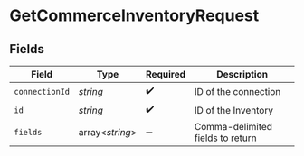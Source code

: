 # GetCommerceInventoryRequest


## Fields

| Field                            | Type                             | Required                         | Description                      |
| -------------------------------- | -------------------------------- | -------------------------------- | -------------------------------- |
| `connectionId`                   | *string*                         | :heavy_check_mark:               | ID of the connection             |
| `id`                             | *string*                         | :heavy_check_mark:               | ID of the Inventory              |
| `fields`                         | array<*string*>                  | :heavy_minus_sign:               | Comma-delimited fields to return |